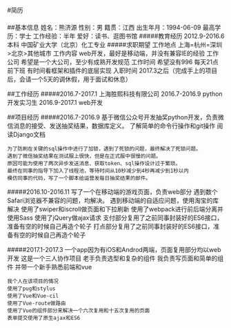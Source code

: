 #简历
####

##基本信息
    姓名：熊济源  性别：男  籍贯：江西  出生年月：1994-06-09  最高学历：学士  工作经验：半年 爱好：读书、逛图书馆
#####教育经历
    2012.9-2016.6 本科 中国矿业大学（北京）化工专业
#####求职期望
    工作地点 上海=杭州=深圳>北京>其他城市
    工作内容 web开发，最好是移动端，并没有兼容IE的经验
    工作公司 希望是一个大公司，至少有成熟开发规范
    工作时间 希望没有996 每天21点前下班 有时间看框架和插件的底层实现
    入职时间 2017.3之后（完成手上的项目后，会请一个5天的调休假，用于面试和休息）

##工作经历
#####2016.7-2017.1 上海胜熙科技有限公司
    2016.7-2016.9 python开发实习生
    2016.9-2017.1 web开发

##项目经历
#####2016.7-2016.9 基于微信公众号开发抽奖python开发，负责微信消息的接受、发送抽奖结果，数据库定义。
    了解简单的命令行操作和git操作
    阅读Django文档
    
    为了防刷在关键的sql操作中进行了加锁，遇到了死锁的问题，最终解决了死锁问题。
    遇到了微信抽奖结果在测试服上很快，但是在正式服中很慢的问题。
    原因可能为使用了两次异步发送消息、获取token、sql操作设计过于繁琐。
    最终在同事的指导下加入了线程池，等待时间从10秒减少到4秒再减少到1秒以内
    模仿同事的代码，写了一个脚本给运营发每日抽奖结果的邮件。

#####2016.10-2016.11 写了一个在移动端的游戏页面，负责web部分
    遇到数个Safari浏览器不兼容的问题，均解决。
    遇到移动端的自适应问题，使用淘宝的库解决
    使用了swiper和iscroll做页面和下拉刷新
    使用了webpack进行前后端分离并使用Sass
    使用了jQuery做ajax请求
    支付部分复用了之前同事封装好的ES6接口，准备有空的时候自己再造个轮子
    打点部分复用了之前同事封装好的ES6接口，准备有空的时候自己再造个轮子
    
#####2017.1-2017.3 一个app因为有iOS和Androd两端，页面复用部分均以web开发
    这是一个三人协作项目
    老手负责选型和复杂的组件
    我负责写页面和简单的组件
    并带一个新手熟悉前端和vue
    
    我个人在该项目的情况
    使用了pug和stylus
    使用了Vue和Vue-cil
    使用了Vue-route做路由
    使用了Vue的组件部分来解决一个六次复用和十五次复用的页面
    表单提交使用了原生ajax和ES6
